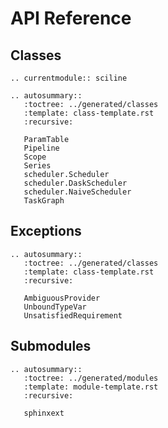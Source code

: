 # API Reference

## Classes

```{eval-rst}
.. currentmodule:: sciline

.. autosummary::
   :toctree: ../generated/classes
   :template: class-template.rst
   :recursive:

   ParamTable
   Pipeline
   Scope
   Series
   scheduler.Scheduler
   scheduler.DaskScheduler
   scheduler.NaiveScheduler
   TaskGraph
```

## Exceptions

```{eval-rst}
.. autosummary::
   :toctree: ../generated/classes
   :template: class-template.rst
   :recursive:

   AmbiguousProvider
   UnboundTypeVar
   UnsatisfiedRequirement
```

## Submodules

```{eval-rst}
.. autosummary::
   :toctree: ../generated/modules
   :template: module-template.rst
   :recursive:

   sphinxext
```
